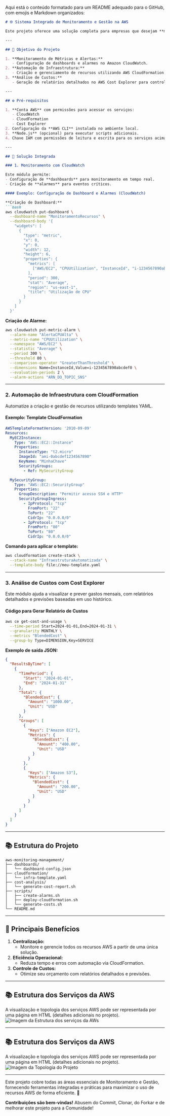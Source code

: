 Aqui está o conteúdo formatado para um README adequado para o GitHub, com emojis e Markdown organizados:

```markdown
# 🌐 Sistema Integrado de Monitoramento e Gestão na AWS

Este projeto oferece uma solução completa para empresas que desejam **monitorar recursos na AWS**, **automatizar infraestrutura como código** e **analisar custos** para otimizar o orçamento de TI. Utilizando **CloudWatch**, **CloudFormation** e **Cost Explorer**, o sistema proporciona visibilidade, controle e automação de recursos AWS. 🚀

---

## 🌟 Objetivo do Projeto

1. **Monitoramento de Métricas e Alertas:**
   - Configuração de dashboards e alarmes no Amazon CloudWatch.
2. **Automação de Infraestrutura:**
   - Criação e gerenciamento de recursos utilizando AWS CloudFormation.
3. **Análise de Custos:**
   - Geração de relatórios detalhados no AWS Cost Explorer para controle de gastos.

---

## ⚙️ Pré-requisitos

1. **Conta AWS** com permissões para acessar os serviços:
   - CloudWatch
   - CloudFormation
   - Cost Explorer
2. Configuração da **AWS CLI** instalada no ambiente local.
3. **Node.js** (opcional) para executar scripts adicionais.
4. Chave IAM com permissões de leitura e escrita para os serviços acima.

---

## 🚀 Solução Integrada

### 1. Monitoramento com CloudWatch

Este módulo permite:
- Configuração de **dashboards** para monitoramento em tempo real.
- Criação de **alarmes** para eventos críticos.

#### Exemplo: Configuração de Dashboard e Alarmes (CloudWatch)

**Criação de Dashboard:**
```bash
aws cloudwatch put-dashboard \
  --dashboard-name "MonitoramentoRecursos" \
  --dashboard-body '{
    "widgets": [
      {
        "type": "metric",
        "x": 0,
        "y": 0,
        "width": 12,
        "height": 6,
        "properties": {
          "metrics": [
            ["AWS/EC2", "CPUUtilization", "InstanceId", "i-1234567890abcdef0"]
          ],
          "period": 300,
          "stat": "Average",
          "region": "us-east-1",
          "title": "Utilização de CPU"
        }
      }
    ]
  }'
```

**Criação de Alarme:**
```bash
aws cloudwatch put-metric-alarm \
  --alarm-name "AlertaCPUAlta" \
  --metric-name "CPUUtilization" \
  --namespace "AWS/EC2" \
  --statistic "Average" \
  --period 300 \
  --threshold 80 \
  --comparison-operator "GreaterThanThreshold" \
  --dimensions Name=InstanceId,Value=i-1234567890abcdef0 \
  --evaluation-periods 2 \
  --alarm-actions "ARN_DO_TOPIC_SNS"
```

---

### 2. Automação de Infraestrutura com CloudFormation

Automatize a criação e gestão de recursos utilizando templates YAML.

#### Exemplo: Template CloudFormation

```yaml
AWSTemplateFormatVersion: '2010-09-09'
Resources:
  MyEC2Instance:
    Type: "AWS::EC2::Instance"
    Properties:
      InstanceType: "t2.micro"
      ImageId: "ami-0abcdef1234567890"
      KeyName: "MinhaChave"
      SecurityGroups:
        - Ref: MySecurityGroup

  MySecurityGroup:
    Type: "AWS::EC2::SecurityGroup"
    Properties:
      GroupDescription: "Permitir acesso SSH e HTTP"
      SecurityGroupIngress:
        - IpProtocol: "tcp"
          FromPort: "22"
          ToPort: "22"
          CidrIp: "0.0.0.0/0"
        - IpProtocol: "tcp"
          FromPort: "80"
          ToPort: "80"
          CidrIp: "0.0.0.0/0"
```

**Comando para aplicar o template:**
```bash
aws cloudformation create-stack \
  --stack-name "InfraestruturaAutomatizada" \
  --template-body file://meu-template.yaml
```

---

### 3. Análise de Custos com Cost Explorer

Este módulo ajuda a visualizar e prever gastos mensais, com relatórios detalhados e previsões baseadas em uso histórico.

#### Código para Gerar Relatório de Custos

```bash
aws ce get-cost-and-usage \
  --time-period Start=2024-01-01,End=2024-01-31 \
  --granularity MONTHLY \
  --metrics "BlendedCost" \
  --group-by Type=DIMENSION,Key=SERVICE
```

**Exemplo de saída JSON:**
```json
{
  "ResultsByTime": [
    {
      "TimePeriod": {
        "Start": "2024-01-01",
        "End": "2024-01-31"
      },
      "Total": {
        "BlendedCost": {
          "Amount": "1000.00",
          "Unit": "USD"
        }
      },
      "Groups": [
        {
          "Keys": ["Amazon EC2"],
          "Metrics": {
            "BlendedCost": {
              "Amount": "400.00",
              "Unit": "USD"
            }
          }
        },
        {
          "Keys": ["Amazon S3"],
          "Metrics": {
            "BlendedCost": {
              "Amount": "200.00",
              "Unit": "USD"
            }
          }
        }
      ]
    }
  ]
}
```

---

## 📚 Estrutura do Projeto

```
aws-monitoring-management/
├── dashboards/
│   └── dashboard-config.json
├── cloudformation/
│   └── infra-template.yaml
├── cost-analysis/
│   └── generate-cost-report.sh
├── scripts/
│   ├── create-alarms.sh
│   ├── deploy-cloudformation.sh
│   └── generate-costs.sh
└── README.md
```

---

## 🔑 Principais Benefícios

1. **Centralização:**
   - Monitore e gerencie todos os recursos AWS a partir de uma única solução.
2. **Eficiência Operacional:**
   - Reduza tempo e erros com automação via CloudFormation.
3. **Controle de Custos:**
   - Otimize seu orçamento com relatórios detalhados e previsões.

---

## 📚 Estrutura dos Serviços da AWS

A visualização e topologia dos serviços AWS pode ser representada por uma página em HTML (detalhes adicionais no projeto).
![Imagem da Estrutura dos serviços da AWs](https://github.com/esaluno100/Sistema-Integrado-de-Monitoramento-e-Gest-o-na-AWS/blob/main/Estrutura%20dos%20servi%C3%A7os.png)

---
## 📚 Estrutura dos Serviços da AWS

A visualização e topologia dos serviços AWS pode ser representada por uma página em HTML (detalhes adicionais no projeto).
![Imagem da Topologia do Projeto ](https://github.com/esaluno100/Sistema-Integrado-de-Monitoramento-e-Gest-o-na-AWS/blob/main/Topologia%20do%20Projeto.png)

---


Este projeto cobre todas as áreas essenciais de Monitoramento e Gestão, fornecendo ferramentas integradas e práticas para maximizar o uso de recursos AWS de forma eficiente. 🚀

**Contribuições são bem-vindas!**
Abusem do Commit, Clonar, do Forkar e de melhorar este projeto para a Comunidade!

```
